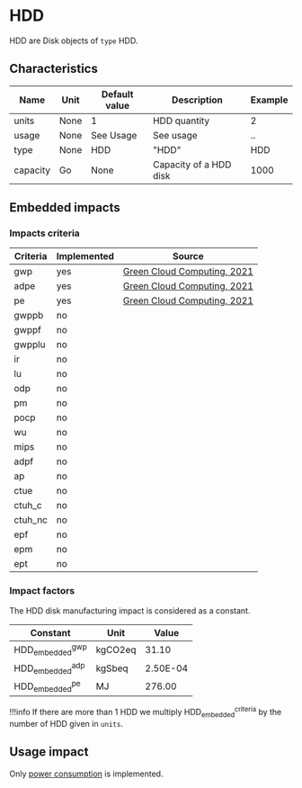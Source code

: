 # HDD

HDD are Disk objects of ```type``` HDD.

## Characteristics

| Name          | Unit   | Default value | Description            | Example |
|---------------|--------|---------------|------------------------|---------|
| units         | None   | 1             | HDD quantity           | 2       |
| usage         | None   | See Usage     | See usage              | ..      |
| type          | None   | HDD           | "HDD"                  | HDD     |
| capacity      | Go     | None          | Capacity of a HDD disk | 1000    |

## Embedded impacts

### Impacts criteria

| Criteria | Implemented | Source                                                                                                                                                         | 
|----------|-------------|----------------------------------------------------------------------------------------------------------------------------------------------------------------|
| gwp      | yes         | [Green Cloud Computing, 2021](https://www.umweltbundesamt.de/sites/default/files/medien/5750/publikationen/2021-06-17_texte_94-2021_green-cloud-computing.pdf) |
| adpe     | yes         | [Green Cloud Computing, 2021](https://www.umweltbundesamt.de/sites/default/files/medien/5750/publikationen/2021-06-17_texte_94-2021_green-cloud-computing.pdf) |
| pe       | yes         | [Green Cloud Computing, 2021](https://www.umweltbundesamt.de/sites/default/files/medien/5750/publikationen/2021-06-17_texte_94-2021_green-cloud-computing.pdf) |
| gwppb    | no          |                                                                                                                                                                |
| gwppf    | no          |                                                                                                                                                                |
| gwpplu   | no          |                                                                                                                                                                |
| ir       | no          |                                                                                                                                                                |
| lu       | no          |                                                                                                                                                                |
| odp      | no          |                                                                                                                                                                |
| pm       | no          |                                                                                                                                                                |
| pocp     | no          |                                                                                                                                                                |
| wu       | no          |                                                                                                                                                                |
| mips     | no          |                                                                                                                                                                |
| adpf     | no          |                                                                                                                                                                |
| ap       | no          |                                                                                                                                                                |
| ctue     | no          |                                                                                                                                                                |
| ctuh_c   | no          |                                                                                                                                                                |
| ctuh_nc  | no          |                                                                                                                                                                |
| epf      | no          |                                                                                                                                                                |
| epm      | no          |                                                                                                                                                                |
| ept      | no          |                                                                                                                                                                |

### Impact factors

The HDD disk manufacturing impact is considered as a constant.

| Constant                                      | Unit    | Value    |
|-----------------------------------------------|---------|----------|
| $\text{HDD}_{\text{embedded}}^{\text{gwp}}$   | kgCO2eq | 31.10    |
| $\text{HDD}_{\text{embedded}}^{\text{adp}}$   | kgSbeq  | 2.50E-04 |
| $\text{HDD}_{\text{embedded}}^{\text{pe}}$    | MJ      | 276.00   |

!!!info
    If there are more than 1 HDD we multiply $\text{HDD}_\text{embedded}^\text{criteria}$ by the number of HDD given in `units`.

## Usage impact

Only [power consumption](../usage/elec_conso.md) is implemented.